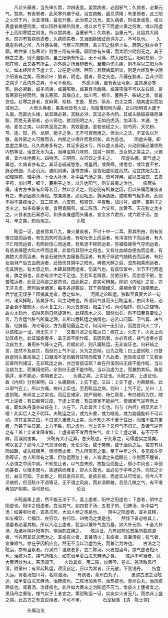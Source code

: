 <!-- { "loadSidebar": true } -->
　　凡诊头痛者，当先审久暂，次辨表里。盖暂病者，必因邪气；久病者，必兼元气。暂病，有表邪者，此风寒外袭于经，治宜疏散，最忌清降；有里邪者，此三阳之火炽于内，治宜清降，最忌升散。此治邪之法也。其久病者，则或发或愈，或以表虚者微感则发，或以阳胜者微热则发，或以水亏于下而虚火乘之则发，或以阳虚于上而阴寒胜之则发。所以暂病者，当重邪气；久病者，当重元气，此固其大纲也。然亦有暂病而虚者，久病而实者，又当因脉因证而详办之，不可执也。　　头痛有各经之辨。凡外感头痛，当察三阳厥阴，盖三阳之脉俱上头，厥阴之脉亦会于巅。故仲景《伤寒论》则惟三阳有头痛，厥阴亦有头痛，而太阴少阴则无之。其于辨之之法，则头脑额颅，虽三阳俱有所会，无不可痛，然太阳在后，阳明在前，少阳在侧，此又各有所主，亦外感之所当辨者也。至若内伤头痛，则不得以三阳为拘矣。如本经所言下虚上实，过在足少阴、巨阳；若厥病篇所论，则足六经及手少阴少阳皆有之矣。奇病论曰：脑者，阴也。髓者，骨之充也。凡痛在脑者，岂非少阴之病乎？此内外之异，不可不察也。　　外感头痛，自有表证可察，盖其身必寒热，脉必紧数，或多清涕，或兼咳嗽，或兼脊背酸痛，或兼项强不可以左右顾，是皆寒邪在经而然。散去寒邪，其痛自止。如川芎、细辛、蔓荆子、柴胡之类，皆最宜也。若寒之甚者，宜麻黄、桂枝、生姜、葱白、紫苏、白芷之类，随其虚实而加减用之。　　火邪头痛者，虽各经皆有火证，而独惟阳明为最，正以阳明胃火盛于头面，而直达头维，故其痛必甚，其脉必洪，其证必多内热。其或头脑振振痛而兼胀，而绝无表邪者，必火邪也。欲治阳明之火，无如白虎汤，加泽泻、木通、生地、麦冬之类，以抑其至高之势，其效最速。至若他经之火，则芍药，天花粉、芩、连、知、药、龙胆、栀子之类，无不可择而用之。但治火之法，不宜佐以升散，盖外邪之火可散而去，内郁之火得升而愈炽矣，此为忌也。　　阴虚头痛，即血虚之属也。凡久病者多有之。其证多因水亏，所以虚火易动，火动则痛必兼烦热内热等证，治宜壮水为主，当用滋阴八味煎、加减一阴煎、玉女煎之类主之。火微者，宜六味地黄丸、四物汤、三阴煎、左归饮之类主之。　　阳虚头痛，即气虚之属也，久病者亦有之。其证必戚戚悠悠，或羞明，或畏寒，或倦怠，或饮食不甘，脉必微细，头必沉沉，遇阴则痛，逢寒亦痛，是皆阳虚阴胜而然。治宜扶阳为主，如理阴煎、理中汤、十全大补汤、补中益气汤之类，皆可择用。或以五福饮、五君子煎，加川芎、细辛、蔓荆子之类，以升达阳气，则又最善之治也。　　痰厥头痛，诸古方书皆有此等名目，然以余论之，则必别有所兼之因，但以头痛而兼痰者有之，未必因痰头痛也。故兼痰者，必见呕恶，胸满胁胀，或咳嗽气粗多痰，此则不得不兼痰治之。宜二陈汤、六安煎、和胃饮、平胃散，加川芎、细辛、蔓荆子之类主之。如多痰兼火者，宜用青膈煎，或二陈汤、六安煎，加黄芩、天花粉之类主之。火甚者加石膏亦可。如多痰兼虚而头痛者，宜金水六君煎，或六君子汤，加芎、辛之类，酌而用之。
　　　　　头眩

　　眩运一证，虚者居其八九，兼火兼痰者，不过十中一二耳。原其所由，则有劳倦过度而运者，有饥饱失时而运者，有呕吐伤上而运者，有泻泄伤下而运者，有大汗亡阳而运者，有眴目惊心而运者，有焦思不释而运者，有被殴被辱气夺而运者，有悲哀痛楚大叫大呼而运者，此皆伤其阳中之阳也。又有吐血衄血便血而运者，有痈脓大溃而运者，有金石破伤失血痛极而运者，有男子纵欲气随精去而运者，有妇女崩淋产后去血而运者，此皆伤其阴中之阳也。再若大醉之后，湿热相乘而运者，伤其阴也。有大怒之后，木肆其强而运者，伤其气也。有痰饮留中，治节不行而运者，脾之弱也，此亦有余中之不足也。至若年老精衰，劳倦日积，而忽患不眠，忽苦眩运者，此营卫两虚之致然也。由此察之，虚实可辨矣。即如《内经》之言，亦无非言虚，而何后世诸家，每多各逞臆说，其于病情经义，果相合否？指南若此，后学能无误乎？因摘其尤者，悉之如左。　　河间之论眩运，独取至真要大论一句曰，诸风掉眩，皆属肝木。风主动故也。所谓风气甚而头目眩运者，由风木旺，必是金衰不能制木，而木复生火，风火皆属阳，阳主乎动，两动相搏，则为之旋转。故火本动也，焰得风则自然旋转也。此释风木之义，固然似矣。然不知至真要论之言，乃言运气脏气所属之理，非所以悉眩运之病情也。必若口问篇、卫气篇、决气篇、经脉篇、海论等议，方为最切最近之论，何河间一无引证，而独言风火二字，以该眩运一证，岂无失乎？　　又若丹溪之论眩运曰：痰在上，火在下，火炎上而动其痰也。此证属痰者多，盖无痰不能作眩，虽因风者，亦必有痰，挟气虚者亦宜治痰为主，兼用补气降火之药。若据此论，则凡属眩运，无非痰证也，何轩岐之言，绝然不及痰饮，而但曰上气不足，头为之苦倾，目为之眩；曰上虚则眩；曰督脉虚则头重高摇之；曰髓海不足则脑转耳鸣而眩冒？凡此者，岂皆痰证耶？又若余前章所列诸证，无非眩运之由，亦岂皆痰证耶？故在丹溪则曰无痰不能作眩，当以治痰为主，而兼用他药。余则曰无虚不能作眩，当以治虚为主，而兼酌其标。孰是孰非，余不能必，俟明者正之。　　头痛之病，上实证也。头眩之病，上虚证也。故《内经》分别甚明，曰：头痛巅疾，上实下虚。又曰：上实下虚，为厥巅疾。此以邪气在上，所以为痛，故曰上实也。至若眩运之病，则曰：上气不足。又曰：上虚则眩。未闻言上之实也。而后世诸家，如严用和、杨仁斋辈，有曰结而为饮，随气上逆者；有曰疲劳过度，下虚上实者；有曰肾家不能纳气，使诸家气逆奔而上者。即如朱丹溪亦曰痰在上，火在下。凡此皆言上实也。何与《内经》相反若此？噫！此实后人之不明耳。夫眩运之证，或为头重，或为眼黑，或为脑髓旋转不可以动，求其言实之由，不过谓头重者为上实，而不知头本不重于往日，而惟不胜其重者，乃甚于往日耳。上力不胜，阳之虚也，岂上实乎？又何气不归元，及诸气逆奔之有？盖上实者宜降宜抑，上虚者最不宜再伐生气。此上实上虚之旨，有不可不辨，而误则害矣。　　头眩有大小乏异，总头眩也，于此察之，可得虚实之情矣。何以言之？如今人之气禀薄弱者，无论少壮，或于劳倦，或于酒色之后，每忽有耳鸣如磬，或头眩眼黑，倏顷而止者，乃人所常有之事。至于中年之外，多见眩仆卒倒等证，亦人所常有之事。但忽运而忽上者，人皆谓之头运眼花；卒倒而不醒者，人必谓之中风中痰。不知忽止者，以气血未败，故旋见而旋止，即小中风也；卒倒而甚者，以根本既亏，故遽病而难复，即大头眩也。且必见于中年之外，而较之少壮，益又可知。于此察之，则其是风非风，是痰非痰，而虚实从可悟矣。何今人不识病机，但见眩仆不语等证，无不谓之风痰，而非消即散，吾恐几微之气，有不堪再加铲削矣。深可悲也。
　　　　　论治

　　头眩虽属上虚，然不能无涉于下。盖上虚者，阳中之阳虚也；下虚者，阴中之阳虚也。阳中之阳虚者。宜治其气，如四君子汤、五君子煎、归脾汤、补中益气汤；如兼呕吐者，宜圣朮煎，大加人参之类是也。　　阴中之阳虚者，宜补其精，如五福饮、七福饮、左归饮、右归饮、四物汤之类是也。　　然伐下者必枯其上，滋苗者必灌其根。所以凡治上虚者，犹当以兼补气血为最，如大补元煎、十全大补汤、及诸补阴补阳等剂，俱当酌宜用之。　　眩运证，凡有如前论首条所载病源者，当各因其证求而治之。其或有火者，宜兼清火；有痰者，宜兼清痰；有气者，宜兼顺气。亦在乎因机应变。然无不当以治虚为先，而兼治为佐也。　　古法之治眩运，亦有当察者。丹溪曰：湿痰者多，宜二陈汤，火者加酒芩。挟气虚者相火也，治痰为先，挟气药降火，如东垣半夏白朮天麻汤之类。　　眩运不可当者，以大黄酒炒为末，茶汤调下。　　火动其痰，用二陈，加黄芩、苍朮、羌活散风行湿。附录曰：有早起眩运，须臾自定，日以为常者，正元散，下黑锡丹。　　伤食头运，肾着汤加川芎，名除湿汤。　　有痰者，青州白丸子。
　　愚谓古法之治眩运，如半夏白朮天麻汤，治脾痰也。二陈汤加黄芩，治热痰也。青州白丸，治风痰寒痰也。肾着汤，治肾痰也。此外如大黄末之治眩运不可当，惟痰火上壅者宜之。黑钖丹之重坠，惟气实于上者宜之。第恐眩运一证，实痰实火者无几，而亦非上盛之病。此古方之有宜否用者，不可不审。
　　　　石室秘箓 【清　陈士铎】

　　　　　头痛治法

